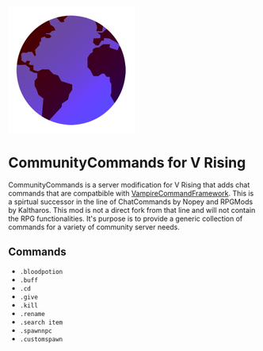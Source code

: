 ![](logo.png)
# CommunityCommands for V Rising
CommunityCommands is a server modification for V Rising that adds chat commands that are compatbible with [VampireCommandFramework](https://github.com/decaprime/VampireCommandFramework). This is a spirtual successor in the line of ChatCommands by Nopey and RPGMods by Kaltharos. This mod is not a direct fork from that line and will not contain the RPG functionalities. It's purpose is to provide a generic collection of commands for a variety of community server needs.

## Commands
- `.bloodpotion`
- `.buff`
- `.cd`
- `.give`
- `.kill`
- `.rename`
- `.search item`
- `.spawnnpc`
- `.customspawn`
